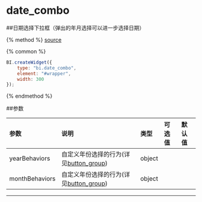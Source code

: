 # date_combo

##日期选择下拉框（弹出的年月选择可以进一步选择日期）

{% method %}
[source](https://jsfiddle.net/fineui/ebps32uy/)

{% common %}
```javascript
BI.createWidget({
    type: "bi.date_combo",
    element: "#wrapper",
    width: 300
});
```

{% endmethod %}

##参数

| 参数    | 说明           | 类型  | 可选值 | 默认值
| :------ |:-------------  | :-----| :----|:----|
| yearBehaviors |自定义年份选择的行为(详见[button_group](../../base/abstract/button_group.md))  | object| |  |
| monthBehaviors |自定义年份选择的行为(详见[button_group](../../base/abstract/button_group.md))  | object| |  |
--- ---